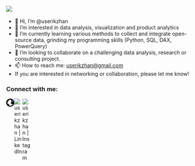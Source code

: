 ![](https://komarev.com/ghpvc/?username=userikzhan)
- 👋 Hi, I’m @userikzhan
- 👀 I’m interested in data analysis, visualization and product analytics
- 🌱 I’m currently learning various methods to collect and integrate open-source data, grinding my programming skills (Python, SQL, DAX, PowerQuery)
- 💞️ I’m looking to collaborate on a challenging data analysis, research or consulting project.
- 📫 How to reach me: userikzhan@gmail.com
- If you are interested in networking or collaboration, please let me know!

### Connect with me:
[<img align="left" alt="userikzhan | LinkedIn" width="22px" src="https://raw.githubusercontent.com/iconic/open-iconic/master/svg/globe.svg" />][website]
[<img align="left" alt="userikzhan | LinkedIn" width="22px" src="https://cdn.jsdelivr.net/npm/simple-icons@v3/icons/linkedin.svg" />][linkedin]
[<img align="left" alt="userikzhan | Instagram" width="22px" src="https://cdn.jsdelivr.net/npm/simple-icons@v3/icons/instagram.svg" />][instagram]

<!---
userikzhan/userikzhan is a ✨ special ✨ repository because its `README.md` (this file) appears on your GitHub profile.
You can click the Preview link to take a look at your changes.
--->

<br />
<br />

[website]: http://serikzhan.umarov.tilda.ws/2
[linkedin]: https://www.linkedin.com/in/serikzhanumarov/?locale=en_US
[instagram]: https://www.instagram.com/serjindaglobal/